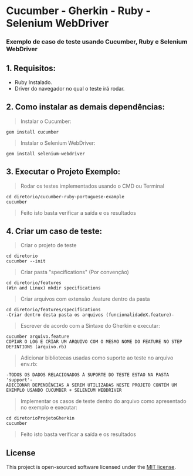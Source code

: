 # Cucumber - Gherkin - Ruby - Selenium WebDriver
### Exemplo de caso de teste usando Cucumber, Ruby e Selenium WebDriver

## 1. Requisitos:

* Ruby Instalado.
* Driver do navegador no qual o teste irá rodar.

## 2. Como instalar as demais dependências:

> Instalar o Cucumber:

```
gem install cucumber
```

> Instalar o Selenium WebDriver:

```
gem install selenium-webdriver
```

## 3. Executar o Projeto Exemplo:

> Rodar os testes implementados usando o CMD ou Terminal

```
cd diretorio/cucumber-ruby-portuguese-example
cucumber
```

> Feito isto basta verificar a saída e os resultados

## 4. Criar um caso de teste:

> Criar o projeto de teste

```
cd diretorio
cucumber --init
```

> Criar pasta "specifications" (Por convenção)

```
cd diretorio/features
(Win and Linux) mkdir specifications
```

> Criar arquivos com extensão .feature dentro da pasta

```
cd diretorio/features/specifications
-Criar dentro desta pasta os arquivos (funcionalidadeX.feature)-
```

> Escrever de acordo com a Sintaxe do Gherkin e executar:

```
cucumber arquivo.feature
COPIAR O LOG E CRIAR UM ARQUIVO COM O MESMO NOME DO FEATURE NO STEP DEFINTIONS (arquivo.rb)
```

> Adicionar bibliotecas usadas como suporte ao teste no arquivo env.rb:

```
-TODOS OS DADOS RELACIONADOS À SUPORTE DO TESTE ESTAO NA PASTA 'support'-
ADICIONAR DEPENDÊNCIAS A SEREM UTILIZADAS NESTE PROJETO CONTÉM UM EXEMPLO USANDO CUCUMBER + SELENIUM WEBDRIVER
```

> Implementar os casos de teste dentro do arquivo como apresentado no exemplo e executar:

```
cd diretorioProjetoGherkin
cucumber
```

> Feito isto basta verificar a saída e os resultados

## License

This project is open-sourced software licensed under the [MIT license](http://opensource.org/licenses/MIT).
